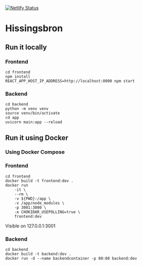 [![Netlify Status](https://api.netlify.com/api/v1/badges/30e1ada8-1dab-4e0f-ad0c-fb67e3228baf/deploy-status)](https://app.netlify.com/sites/happy-golick-495e1e/deploys)

# Hissingsbron

## Run it locally

### Frontend

```
cd frontend
npm install
REACT_APP_HOST_IP_ADDRESS=http://localhost:8000 npm start
```

### Backend

```
cd backend
python -m venv venv
source venv/bin/activate
cd app
uvicorn main:app --reload  
```

## Run it using Docker

### Using Docker Compose

### Frontend

```
cd frontend
docker build -t frontend:dev .
docker run
    -it \
    --rm \
    -v ${PWD}:/app \
    -v /app/node_modules \
    -p 3001:3000 \
    -e CHOKIDAR_USEPOLLING=true \
    frontend:dev

```
Visible on 127.0.0.1:3001


### Backend
```
cd backend
docker build -t backend:dev .
docker run -d --name backendcontainer -p 80:80 backend:dev
```